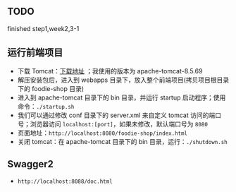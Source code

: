 ## TODO
finished step1,week2,3-1

## 运行前端项目

- 下载 Tomcat：[下载地址](https://tomcat.apache.org/) ；我使用的版本为 apache-tomcat-8.5.69
- 解压安装包后，进入到 webapps 目录下，放入整个前端项目(拷贝项目根目录下的 foodie-shop 目录)
- 进入到 apache-tomcat 目录下的 bin 目录，并运行 startup 启动程序；使用命令：`./startup.sh`
- 我们可以通过修改 conf 目录下的 server.xml 来自定义 tomcat 访问的端口号；浏览器访问 `localhost:[port]`，如果未修改，默认端口号为 `8080`
- 页面地址：`http://localhost:8080/foodie-shop/index.html`
- 关闭 tomcat：在 apache-tomcat 目录下的 bin 目录，运行：`./shutdown.sh`

## Swagger2 
- `http://localhost:8088/doc.html`     